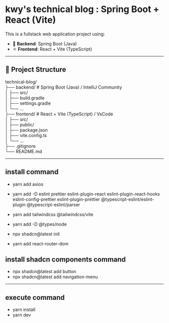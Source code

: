 # kwy's technical blog : Spring Boot + React (Vite)

This is a fullstack web application project using:

- 🧩 **Backend**: Spring Boot (Java)
- ⚛️ **Frontend**: React + Vite (TypeScript)

---

## 📁 Project Structure
technical-blog/  
├── backend/           # Spring Boot (Java) / IntelliJ Community  
│   ├── src/  
│   ├── build.gradle  
│   ├── settings.gradle  
│   └── ...  
├── frontend/          # React + Vite (TypeScript) / VsCode  
│   ├── src/  
│   ├── public/  
│   ├── package.json  
│   ├── vite.config.ts  
│   └── ...  
├── .gitignore  
└── README.md  

---

## install command
- yarn add axios
- yarn add -D eslint prettier eslint-plugin-react eslint-plugin-react-hooks eslint-config-prettier eslint-plugin-prettier @typescript-eslint/eslint-plugin @typescript-eslint/parser

- yarn add tailwindcss @tailwindcss/vite
- yarn add -D @types/node
- npx shadcn@latest init

- yarn add react-router-dom


## install shadcn components command
- npx shadcn@latest add button
- npx shadcn@latest add navigation-menu

---

## execute command
- yarn install
- yarn dev

